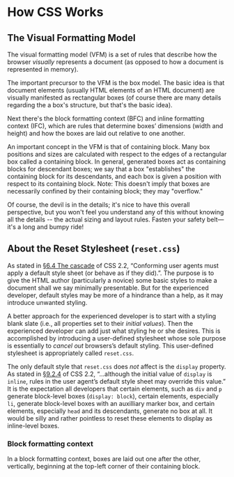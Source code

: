# How CSS Works

## The Visual Formatting Model
The visual formatting model (VFM) is a set of rules that describe how the browser *visually* represents a document (as opposed to how a document is represented in memory).

The important precursor to the VFM is the box model. The basic idea is that document elements (usually HTML elements  of an HTML document) are visually manifested as rectangular boxes (of course there are many details regarding the a box's structure, but that's the basic idea).

Next there's the block formatting context (BFC) and inline formatting context (IFC), which are rules that determine boxes&rsquo; dimensions (width and height) and how the boxes are laid out relative to one another.

An important concept in the VFM is that of containing block. Many box positions and sizes are calculated with respect to the edges of a rectangular box called a containing block. In general, generated boxes act as containing blocks for descendant boxes; we say that a box "establishes" the containing block for its descendants, and each box is given a position with respect to its containing block. Note: This doesn't imply that boxes are necessarily confined by their containing block; they may "overflow."

Of course, the devil is in the details; it's nice to have this overall perspective, but you won't feel you understand any of this without knowing all the details -- the actual sizing and layout rules. Fasten your safety belt&mdash;it's a long and bumpy ride!

## About the Reset Stylesheet (`reset.css`)
As stated in [&sect;6.4 The cascade](https://www.w3.org/TR/CSS22/cascade.html#cascade) of CSS 2.2, &ldquo;Conforming user agents must apply a default style sheet (or behave as if they did).&rdquo;. The purpose is to give the HTML author (particularly a novice) some basic styles to make a document shall we say minimally presentable. But for the experienced developer, default styles may be more of a hindrance than a help, as it may introduce unwanted styling.

A better approach for the experienced developer is to start with a styling blank slate (i.e., all properties set to their *initial values*). Then the experienced developer can add just what styling he or she desires. This is accomplished by introducing a user-defined stylesheet whose sole purpose is essentially to *cancel out* browsers&rsquo;s default styling. This user-defined stylesheet is appropriately called `reset.css`.

The only default style that `reset.css` does *not* affect is the `display` property. As stated in [&sect;9.2.4](https://www.w3.org/TR/CSS22/visuren.html#display-prop) of CSS 2.2, &ldquo;&hellip;although the initial value of `display` is `inline`, rules in the user agent&rsquo;s default style sheet may override this value.&rdquo; It is the expectation all developers that certain elements, such as `div` and `p` generate block-level boxes (`display: block`), certain elements, especially `li`, generate block-level boxes with an auxilliary marker box, and certain elements, especially `head` and its descendants, generate no box at all. It would be silly and rather pointless to reset these elements to display as inline-level boxes.

### Block formatting context
In a block formatting context, boxes are laid out one after the other, vertically, beginning at the top-left corner of their containing block.
